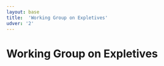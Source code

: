 ```yaml
---
layout: base
title:  'Working Group on Expletives'
udver: '2'
---
```


# Working Group on Expletives

